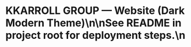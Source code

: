 # KKARROLL GROUP — Website (Dark Modern Theme)\n\nSee README in project root for deployment steps.\n